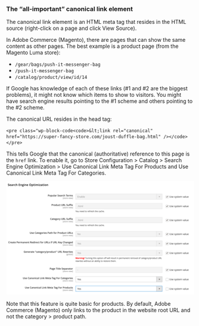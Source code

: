 ### The “all-important” canonical link element

The canonical link element is an HTML meta tag that resides in the HTML source (right-click on a page and click View Source).

In Adobe Commerce (Magento), there are pages that can show the same content as other pages. The best example is a product page (from the Magento Luma store):

* `/gear/bags/push-it-messenger-bag`
* `/push-it-messenger-bag`
* `/catalog/product/view/id/14`

If Google has knowledge of each of these links (#1 and #2 are the biggest problems), it might not know which items to show to visitors. You might have search engine results pointing to the #1 scheme and others pointing to the #2 scheme.

The canonical URL resides in the head tag:

```
<pre class="wp-block-code<code>&lt;link rel="canonical" href="https://super-fancy-store.com/joust-duffle-bag.html" /></code></pre>
```

This tells Google that the canonical (authoritative) reference to this page is the `href` link. To enable it, go to Store Configuration > Catalog > Search Engine Optimization > Use Canonical Link Meta Tag For Products and Use Canonical Link Meta Tag For Categories.

![SEO Example](../../../images/3.1-seo-example.png)

Note that this feature is quite basic for products. By default, Adobe Commerce (Magento) only links to the product in the website root URL and not the category > product path.
